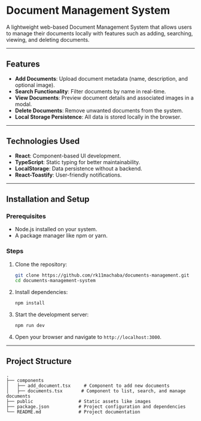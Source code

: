 # Document Management System

A lightweight web-based Document Management System that allows users to manage their documents locally with features such as adding, searching, viewing, and deleting documents.

---

## Features

- **Add Documents**: Upload document metadata (name, description, and optional image).
- **Search Functionality**: Filter documents by name in real-time.
- **View Documents**: Preview document details and associated images in a modal.
- **Delete Documents**: Remove unwanted documents from the system.
- **Local Storage Persistence**: All data is stored locally in the browser.

---

## Technologies Used

- **React**: Component-based UI development.
- **TypeScript**: Static typing for better maintainability.
- **LocalStorage**: Data persistence without a backend.
- **React-Toastify**: User-friendly notifications.

---

## Installation and Setup

### Prerequisites
- Node.js installed on your system.
- A package manager like npm or yarn.

### Steps
1. Clone the repository:
    ```bash
    git clone https://github.com/rk11machaba/documents-management.git
    cd documents-management-system
    ```

2. Install dependencies:
    ```bash
    npm install
    ```

3. Start the development server:
    ```bash
    npm run dev
    ```

4. Open your browser and navigate to `http://localhost:3000`.

---

## Project Structure

```plaintext
.
├── components
│   ├── add_document.tsx     # Component to add new documents
│   ├── documents.tsx       # Component to list, search, and manage documents
├── public                 # Static assets like images
├── package.json           # Project configuration and dependencies
└── README.md              # Project documentation
